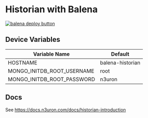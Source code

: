 # Historian with Balena

[![balena deploy button](https://www.balena.io/deploy.svg)](https://dashboard.balena-cloud.com/deploy?repoUrl=https://github.com/n3uron/historian-balena-arm)

## Device Variables

| Variable Name              | Default          |
|----------------------------|------------------|
| HOSTNAME                   | balena-historian |
| MONGO_INITDB_ROOT_USERNAME | root             |
| MONGO_INITDB_ROOT_PASSWORD | n3uron           |

## Docs

See <https://docs.n3uron.com/docs/historian-introduction>

<!-- 
balena push n3uron/n3uron-historian-arm
-->